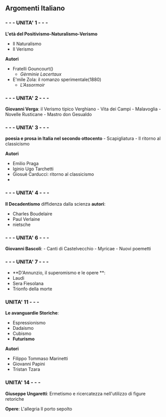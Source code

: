 ## Argomenti Italiano

### - - -  UNITA' 1 - - - 
**L'età del Positivismo-Naturalismo-Verismo**
- Il Naturalismo
- Il Verismo

**Autori**
- Fratelli Gouncourt()
	- *Gèrminie Lacertaux*
- E'mile Zola: il romanzo sperimentale(1880)
	- *L'Assormoir*

### - - - UNITA' 2 - - - 
 **Giovanni Verga**: il Verismo tipico Verghiano
	- Vita dei Campi
	- Malavoglia
	- Novelle Rusticane
	- Mastro don Gesualdo

### - - - UNITA' 3	- - -
**poesia e prosa in Italia nel secondo ottocento**
	- Scapigliatura
	- Il ritorno al classicismo	

**Autori**
- Emilio Praga
- Iginio Ugo Tarchetti
- Giosuè Carducci: ritorno al classicismo
- 
### - - - UNITA' 4 - - -
**Il Decadentismo**
diffidenza dalla scienza 
**autori**:
- Charles Boudelaire
- Paul Verlaine
- nietsche
### - - - UNITA' 6 - - -
 **Giovanni Bascoli**:
	- Canti di Castelvecchio
	- Myricae
	- Nuovi poemetti
### - - - UNITA' 7 - - -
- **D'Annunzio, il superomismo e le opere **:
- Laudi
- Sera Fiesolana
- Trionfo della morte
### UNITA' 11 - - - 
**Le avanguardie Storiche**:
- Espressionismo
- Dadaismo
- Cubismo
- **Futurismo**

**Autori**
- Filippo Tommaso Marinetti
- Giovanni Papini
- Tristan Tzara

### UNITA' 14 - - - 
**Giuseppe Ungaretti**:
Ermetismo e ricercatezza nell'utilizzo di figure retoriche

**Opere**:
L'allegria
Il porto sepolto 

<!--stackedit_data:
eyJoaXN0b3J5IjpbLTE1OTQzNTY3NTcsLTE3OTAzODU2NzksMT
U2NDA5Nzc4NF19
-->